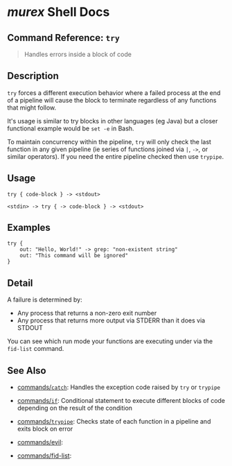 # _murex_ Shell Docs

## Command Reference: `try`

> Handles errors inside a block of code

## Description

`try` forces a different execution behavior where a failed process at the end
of a pipeline will cause the block to terminate regardless of any functions that
might follow.

It's usage is similar to try blocks in other languages (eg Java) but a closer
functional example would be `set -e` in Bash.

To maintain concurrency within the pipeline, `try` will only check the last
function in any given pipeline (ie series of functions joined via `|`, `->`, or
similar operators). If you need the entire pipeline checked then use `trypipe`.

## Usage

    try { code-block } -> <stdout>
    
    <stdin> -> try { -> code-block } -> <stdout>

## Examples

    try {
        out: "Hello, World!" -> grep: "non-existent string"
        out: "This command will be ignored"
    }

## Detail

A failure is determined by:

* Any process that returns a non-zero exit number
* Any process that returns more output via STDERR than it does via STDOUT

You can see which run mode your functions are executing under via the `fid-list`
command.

## See Also

* [commands/`catch`](../commands/catch.md):
  Handles the exception code raised by `try` or `trypipe` 
* [commands/`if`](../commands/if.md):
  Conditional statement to execute different blocks of code depending on the result of the condition
* [commands/`trypipe`](../commands/trypipe.md):
  Checks state of each function in a pipeline and exits block on error
* [commands/evil](../commands/evil.md):
  
* [commands/fid-list](../commands/fid-list.md):
  
